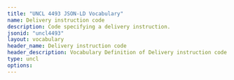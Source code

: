 ```yaml
---
title: "UNCL 4493 JSON-LD Vocabulary"
name: Delivery instruction code
description: Code specifying a delivery instruction.
jsonid: "uncl4493"
layout: vocabulary
header_name: Delivery instruction code
header_description: Vocabulary Definition of Delivery instruction code semantics in HTML format. JSON-LD format is available at [uncl4493.jsonld](/vocabulary/uncl4493.jsonld)
type: uncl
options:
---
```

